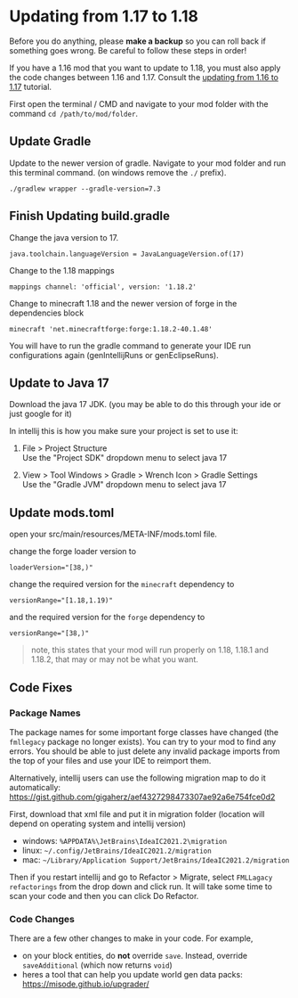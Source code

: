 # Updating from 1.17 to 1.18

Before you do anything, please **make a backup** so you can roll back if something goes wrong. Be careful to follow these steps in order!  

If you have a 1.16 mod that you want to update to 1.18, you must also apply the code changes between 1.16 and 1.17. Consult the [updating from 1.16 to 1.17](/o17/updating) tutorial. 

First open the terminal / CMD and navigate to your mod folder with the command `cd /path/to/mod/folder`. 

## Update Gradle

Update to the newer version of gradle. Navigate to your mod folder and run this terminal command. (on windows remove the `./` prefix).

```
./gradlew wrapper --gradle-version=7.3
```

## Finish Updating build.gradle 

Change the java version to 17.

```
java.toolchain.languageVersion = JavaLanguageVersion.of(17)
```

Change to the 1.18 mappings

```
mappings channel: 'official', version: '1.18.2'
```

Change to minecraft 1.18 and the newer version of forge in the dependencies block 

```
minecraft 'net.minecraftforge:forge:1.18.2-40.1.48'
``` 

You will have to run the gradle command to generate your IDE run configurations again (genIntellijRuns or genEclipseRuns).

## Update to Java 17

Download the java 17 JDK. (you may be able to do this through your ide or just google for it)

In intellij this is how you make sure your project is set to use it:

1. File > Project Structure  
    Use the "Project SDK" dropdown menu to select java 17

2. View > Tool Windows > Gradle > Wrench Icon > Gradle Settings  
    Use the "Gradle JVM" dropdown menu to select java 17

## Update mods.toml

open your src/main/resources/META-INF/mods.toml file.  

change the forge loader version to  

    loaderVersion="[38,)" 

change the required version for the `minecraft` dependency to  

    versionRange="[1.18,1.19)"

and the required version for the `forge` dependency to  

    versionRange="[38,)"

> note, this states that your mod will run properly on 1.18, 1.18.1 and 1.18.2, that may or may not be what you want. 

## Code Fixes

### Package Names 

The package names for some important forge classes have changed (the `fmllegacy` package no longer exists). You can try to your mod to find any errors. You should be able to just delete any invalid package imports from the top of your files and use your IDE to reimport them. 

Alternatively, intellij users can use the following migration map to do it automatically: https://gist.github.com/gigaherz/aef4327298473307ae92a6e754fce0d2 

First, download that xml file and put it in migration folder (location will depend on operating system and intellij version)  

- windows: `%APPDATA%\JetBrains\IdeaIC2021.2\migration`
- linux: `~/.config/JetBrains/IdeaIC2021.2/migration`
- mac: `~/Library/Application Support/JetBrains/IdeaIC2021.2/migration`

Then if you restart intellij and go to Refactor > Migrate, select `FMLLagacy refactorings` from the drop down and click run. It will take some time to scan your code and then you can click Do Refactor. 

### Code Changes

There are a few other changes to make in your code. For example,

- on your block entities, do **not** override `save`. Instead, override `saveAdditional` (which now returns `void`)
- heres a tool that can help you update world gen data packs: https://misode.github.io/upgrader/